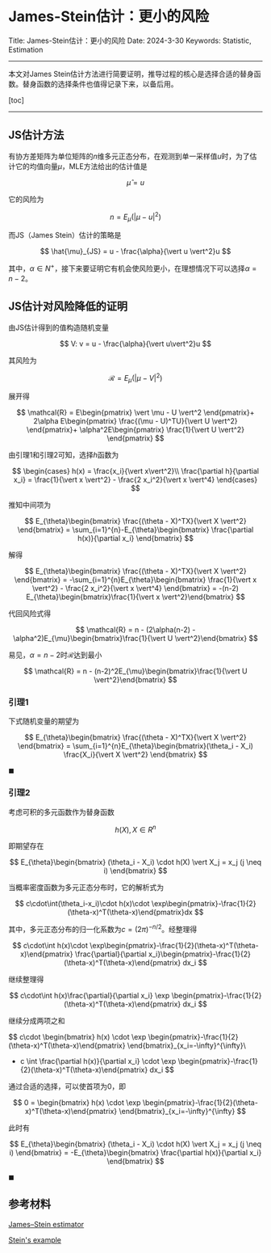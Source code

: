 # James-Stein估计：更小的风险

Title: James-Stein估计：更小的风险
Date: 2024-3-30
Keywords: Statistic, Estimation

---

本文对James Stein估计方法进行简要证明，推导过程的核心是选择合适的替身函数。替身函数的选择条件也值得记录下来，以备后用。

[toc]

---

## JS估计方法

有协方差矩阵为单位矩阵的$n$维多元正态分布，在观测到单一采样值$u$时，为了估计它的均值向量$\mu$，MLE方法给出的估计值是

$$
\hat{\mu} = u
$$

它的风险为

$$
n = E_\mu(\vert \mu - u \vert^2)
$$

而JS（James Stein）估计的策略是

$$
\hat{\mu}_{JS} = u - \frac{\alpha}{\vert u \vert^2}u
$$

其中，$\alpha \in N^+$，接下来要证明它有机会使风险更小，在理想情况下可以选择$\alpha=n-2$。

## JS估计对风险降低的证明

由JS估计得到的值构造随机变量

$$
V: v = u - \frac{\alpha}{\vert u\vert^2}u
$$

其风险为

$$
\mathcal{R} = E_{\mu}(\vert \mu - V \vert^2)
$$

展开得

$$
\mathcal{R} = E\begin{pmatrix}
\vert \mu - U \vert^2
\end{pmatrix}+
2\alpha E\begin{pmatrix}
\frac{(\mu - U)^TU}{\vert U \vert^2}
\end{pmatrix}+
\alpha^2E\begin{pmatrix}
\frac{1}{\vert U \vert^2}
\end{pmatrix}
$$

由引理1和引理2可知，选择$h$函数为

$$
\begin{cases}
h(x) = \frac{x_i}{\vert x\vert^2}\\
\frac{\partial h}{\partial x_i} = \frac{1}{\vert x \vert^2} - \frac{2 x_i^2}{\vert x \vert^4}
\end{cases}
$$

推知中间项为

$$
E_{\theta}\begin{bmatrix}
\frac{(\theta - X)^TX}{\vert X \vert^2}
\end{bmatrix} = \sum_{i=1}^{n}-E_{\theta}\begin{bmatrix}
\frac{\partial h(x)}{\partial x_i}
\end{bmatrix}
$$

解得

$$
E_{\theta}\begin{bmatrix}
\frac{(\theta - X)^TX}{\vert X \vert^2}
\end{bmatrix} = -\sum_{i=1}^{n}E_{\theta}\begin{bmatrix}
\frac{1}{\vert x \vert^2} - \frac{2 x_i^2}{\vert x \vert^4}
\end{bmatrix} = -(n-2) E_{\theta}\begin{bmatrix}\frac{1}{\vert x \vert^2}\end{bmatrix}
$$

代回风险式得

$$
\mathcal{R} = n - (2\alpha(n-2) - \alpha^2)E_{\mu}\begin{bmatrix}\frac{1}{\vert U \vert^2}\end{bmatrix}
$$

易见，$\alpha = n-2$时$\mathcal{R}$达到最小

$$
\mathcal{R} = n - (n-2)^2E_{\mu}\begin{bmatrix}\frac{1}{\vert U \vert^2}\end{bmatrix}
$$

### 引理1

下式随机变量的期望为

$$
E_{\theta}\begin{bmatrix}
\frac{(\theta - X)^TX}{\vert X \vert^2}
\end{bmatrix} = 
\sum_{i=1}^{n}E_{\theta}\begin{bmatrix}(\theta_i - X_i)
\frac{X_i}{\vert X \vert^2}
\end{bmatrix}
$$

$\blacksquare$

### 引理2

考虑可积的多元函数作为替身函数

$$
h(X), X \in R^n
$$

即期望存在

$$
E_{\theta}\begin{bmatrix}
(\theta_i - X_i) \cdot h(X) \vert X_j = x_j (j \neq i)
\end{bmatrix}
$$

当概率密度函数为多元正态分布时，它的解析式为

$$
c\cdot\int(\theta_i-x_i)\cdot h(x)\cdot \exp\begin{pmatrix}-\frac{1}{2}(\theta-x)^T(\theta-x)\end{pmatrix}dx
$$

其中，多元正态分布的归一化系数为$c=(2 \pi)^{-n/2}$。经整理得

$$
c\cdot\int h(x)\cdot \exp\begin{pmatrix}-\frac{1}{2}(\theta-x)^T(\theta-x)\end{pmatrix} \frac{\partial}{\partial x_i}\begin{pmatrix}-\frac{1}{2}(\theta-x)^T(\theta-x)\end{pmatrix} dx_i
$$

继续整理得

$$
c\cdot\int h(x)\frac{\partial}{\partial x_i} \exp \begin{pmatrix}-\frac{1}{2}(\theta-x)^T(\theta-x)\end{pmatrix} dx_i
$$

继续分成两项之和

$$
c\cdot \begin{bmatrix}
h(x) \cdot \exp \begin{pmatrix}-\frac{1}{2}(\theta-x)^T(\theta-x)\end{pmatrix}
\end{bmatrix}_{x_i=-\infty}^{\infty}\\
- c \int \frac{\partial h(x)}{\partial x_i} \cdot \exp \begin{pmatrix}-\frac{1}{2}(\theta-x)^T(\theta-x)\end{pmatrix} dx_i
$$

通过合适的选择，可以使首项为$0$，即

$$
0 = \begin{bmatrix}
h(x) \cdot \exp \begin{pmatrix}-\frac{1}{2}(\theta-x)^T(\theta-x)\end{pmatrix}
\end{bmatrix}_{x_i=-\infty}^{\infty}
$$

此时有

$$
E_{\theta}\begin{bmatrix}
(\theta_i - X_i) \cdot h(X) \vert X_j = x_j (j \neq i)
\end{bmatrix} =
-E_{\theta}\begin{bmatrix}
\frac{\partial h(x)}{\partial x_i}
\end{bmatrix}
$$

$\blacksquare$

## 参考材料

[James–Stein estimator](https://en.wikipedia.org/wiki/James–Stein_estimator)

[Stein's example](https://en.wikipedia.org/wiki/Stein's_example)